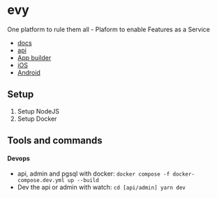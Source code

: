 # evy

One platform to rule them all - Plaform to enable Features as a Service

-   [docs](/docs/README.md)
-   [api](/api/README.md)
-   [App builder](/app-builder/README.md)
-   [iOS](/ios/README.md)
-   [Android](/android/README.md)

## Setup

1. Setup NodeJS
2. Setup Docker

## Tools and commands

#### Devops

-   api, admin and pgsql with docker: `docker compose -f docker-compose.dev.yml up --build`
-   Dev the api or admin with watch: `cd [api/admin] yarn dev`
